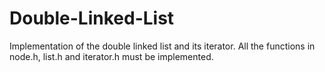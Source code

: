 # Double-Linked-List

Implementation of the double linked list and its iterator.
All the functions in node.h, list.h and iterator.h must be implemented.
